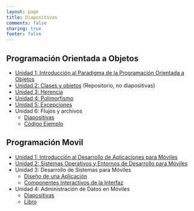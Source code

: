 ```yaml
---
layout: page
title: Diapositivas
comments: false
sharing: true
footer: false
---
```


## Programación Orientada a Objetos

- [Unidad 1: Introducción al Paradigma de la Programación Orientada a Objetos](http://dl.dropbox.com/u/1131727/Octopress/Slides/POO_U1.pdf)
- [Unidad 2: Clases y objetos](https://github.com/j2deme/POO_Cpp/tree/master/02_Clases_y_Objetos) (Repositorio, no diapositivas)
- [Unidad 3: Herencia](http://dl.dropbox.com/u/1131727/Octopress/Slides/POO_U3.pdf)
- [Unidad 4: Polimorfismo](http://dl.dropbox.com/u/1131727/Octopress/Slides/POO_U4.pdf)
- [Unidad 5: Excepciones](https://dl.dropboxusercontent.com/u/1131727/Octopress/Slides/POO_U5.pdf)
- Unidad 6: Flujos y archivos
	- [Diapositivas](https://dl.dropboxusercontent.com/u/1131727/Octopress/Slides/POO_U6.pdf)
	- [Código Ejemplo](https://github.com/j2deme/POO_Cpp/tree/master/06_Flujos_y_Archivos)

## Programación Movil
- [Unidad 1: Introducción al Desarrollo de Aplicaciones para Móviles](http://dl.dropbox.com/u/1131727/Octopress/Slides/Movil_U1.pdf)
- [Unidad 2: Sistemas Operativos y Entornos de Desarrollo para Móviles](http://dl.dropbox.com/u/1131727/Octopress/Slides/Movil_U2.pdf)
- Unidad 3: Desarrollo de Sistemas para Móviles
    - [Diseño de una Aplicación](http://dl.dropbox.com/u/1131727/Octopress/Slides/Movil_U3-1.pdf)
    - [Componentes Interactivos de la Interfaz](http://dl.dropbox.com/u/1131727/Octopress/Slides/Movil_U3-2.pdf)
- Unidad 4: Administración de Datos en Móviles
	- [Diapositivas](https://dl.dropboxusercontent.com/u/1131727/Octopress/Slides/Movil_U4.pdf)
	- [Libro](http://dl.dropbox.com/u/1131727/Octopress/Books/Android%20Database%20Programming.pdf)